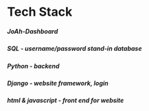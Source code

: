 # Tech Stack
##### JoAh-Dashboard
##### SQL - username/password stand-in database
##### Python - backend 
##### Django - website framework, login
##### html & javascript - front end for website


